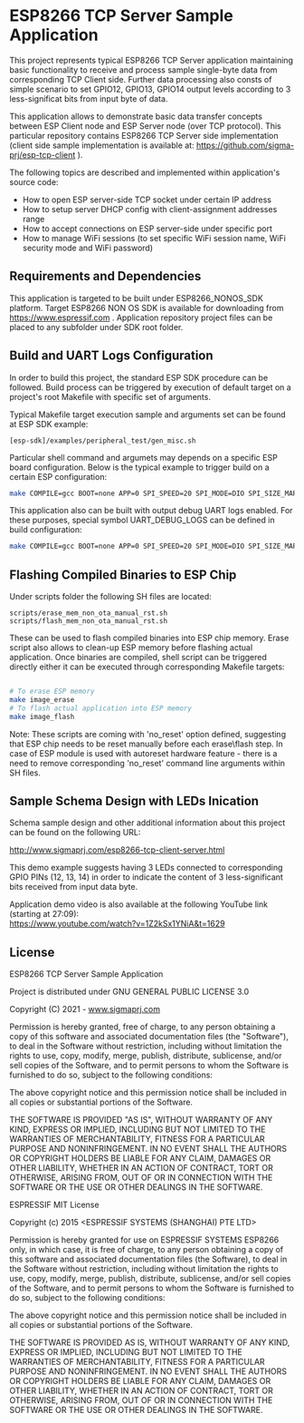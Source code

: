 ESP8266 TCP Server Sample Application
==============

This project represents typical ESP8266 TCP Server application maintaining basic functionality
to receive and process sample single-byte data from corresponding TCP Client side.
Further data processing also consts of simple scenario to set GPIO12, GPIO13, GPIO14 output levels
according to 3 less-significat bits from input byte of data.

This application allows to demonstrate basic data transfer concepts between ESP Client node
and ESP Server node (over TCP protocol).
This particular repository contains ESP8266 TCP Server side implementation
(client side sample implementation is available at: https://github.com/sigma-prj/esp-tcp-client ).

The following topics are described and implemented within application's source code:
 * How to open ESP server-side TCP socket under certain IP address
 * How to setup server DHCP config with client-assignment addresses range
 * How to accept connections on ESP server-side under specific port
 * How to manage WiFi sessions (to set specific WiFi session name, WiFi security mode and WiFi password)

Requirements and Dependencies
-----------------------------

This application is targeted to be built under ESP8266_NONOS_SDK platform.
Target ESP8266 NON OS SDK is available for downloading from https://www.espressif.com .
Application repository project files can be placed to any subfolder under SDK root folder.

Build and UART Logs Configuration
-----------------------------

In order to build this project, the standard ESP SDK procedure can be followed.
Build process can be triggered by execution of default target on a project's root Makefile
with specific set of arguments.

Typical Makefile target execution sample and arguments set can be found at ESP SDK example:
```
[esp-sdk]/examples/peripheral_test/gen_misc.sh
```

Particular shell command and argumets may depends on a specific ESP board configuration.
Below is the typical example to trigger build on a certain ESP configuration:

```sh
make COMPILE=gcc BOOT=none APP=0 SPI_SPEED=20 SPI_MODE=DIO SPI_SIZE_MAP=4 FLAVOR=release
```

This application also can be built with output debug UART logs enabled.
For these purposes, special symbol UART_DEBUG_LOGS can be defined in build configuration:

```sh
make COMPILE=gcc BOOT=none APP=0 SPI_SPEED=20 SPI_MODE=DIO SPI_SIZE_MAP=4 FLAVOR=release UNIVERSAL_TARGET_DEFINES=-DUART_DEBUG_LOGS
```

Flashing Compiled Binaries to ESP Chip
-----------------------------

Under scripts folder the following SH files are located:

```
scripts/erase_mem_non_ota_manual_rst.sh
scripts/flash_mem_non_ota_manual_rst.sh
```

These can be used to flash compiled binaries into ESP chip memory.
Erase script also allows to clean-up ESP memory before flashing actual application.
Once binaries are compiled, shell script can be triggered directly either it can be executed through corresponding Makefile targets:

```sh

# To erase ESP memory
make image_erase
# To flash actual application into ESP memory
make image_flash


```

Note: These scripts are coming with 'no_reset' option defined, suggesting that ESP chip needs to be reset manually before each erase\flash step.
In case of ESP module is used with autoreset hardware feature - there is a need to remove corresponding 'no_reset' command line arguments within SH files.

Sample Schema Design with LEDs Inication
-----------------------------

Schema sample design and other additional information about this project can be found on the following URL:

http://www.sigmaprj.com/esp8266-tcp-client-server.html

This demo example suggests having 3 LEDs connected to corresponding GPIO PINs (12, 13, 14) in order
to indicate the content of 3 less-significant bits received from input data byte.

Application demo video is also available at the following YouTube link (starting at 27:09):<br/>
https://www.youtube.com/watch?v=1Z2kSx1YNiA&t=1629

License
-----------------------------

ESP8266 TCP Server Sample Application

Project is distributed under GNU GENERAL PUBLIC LICENSE 3.0

Copyright (C) 2021 - www.sigmaprj.com

Permission is hereby granted, free of charge, to any person obtaining
a copy of this software and associated documentation files (the
"Software"), to deal in the Software without restriction, including
without limitation the rights to use, copy, modify, merge, publish,
distribute, sublicense, and/or sell copies of the Software, and to
permit persons to whom the Software is furnished to do so, subject to
the following conditions:

The above copyright notice and this permission notice shall be
included in all copies or substantial portions of the Software.

THE SOFTWARE IS PROVIDED "AS IS", WITHOUT WARRANTY OF ANY KIND,
EXPRESS OR IMPLIED, INCLUDING BUT NOT LIMITED TO THE WARRANTIES OF
MERCHANTABILITY, FITNESS FOR A PARTICULAR PURPOSE AND NONINFRINGEMENT.
IN NO EVENT SHALL THE AUTHORS OR COPYRIGHT HOLDERS BE LIABLE FOR ANY
CLAIM, DAMAGES OR OTHER LIABILITY, WHETHER IN AN ACTION OF CONTRACT,
TORT OR OTHERWISE, ARISING FROM, OUT OF OR IN CONNECTION WITH THE
SOFTWARE OR THE USE OR OTHER DEALINGS IN THE SOFTWARE.

ESPRESSIF MIT License

Copyright (c) 2015 <ESPRESSIF SYSTEMS (SHANGHAI) PTE LTD>

Permission is hereby granted for use on ESPRESSIF SYSTEMS ESP8266 only, in which case, it is free of charge, to any person obtaining a copy of this software and associated documentation files (the Software), to deal in the Software without restriction, including without limitation the rights to use, copy, modify, merge, publish, distribute, sublicense, and/or sell copies of the Software, and to permit persons to whom the Software is furnished to do so, subject to the following conditions:

The above copyright notice and this permission notice shall be included in all copies or substantial portions of the Software.

THE SOFTWARE IS PROVIDED AS IS, WITHOUT WARRANTY OF ANY KIND, EXPRESS OR IMPLIED, INCLUDING BUT NOT LIMITED TO THE WARRANTIES OF MERCHANTABILITY, FITNESS FOR A PARTICULAR PURPOSE AND NONINFRINGEMENT. IN NO EVENT SHALL THE AUTHORS OR COPYRIGHT HOLDERS BE LIABLE FOR ANY CLAIM, DAMAGES OR OTHER LIABILITY, WHETHER IN AN ACTION OF CONTRACT, TORT OR OTHERWISE, ARISING FROM, OUT OF OR IN CONNECTION WITH THE SOFTWARE OR THE USE OR OTHER DEALINGS IN THE SOFTWARE.
